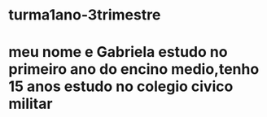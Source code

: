# turma1ano-3trimestre
# meu nome e Gabriela estudo no primeiro ano do encino medio,tenho 15 anos estudo no colegio civico militar 
# 

